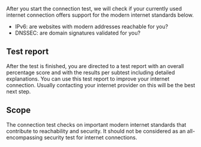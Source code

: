 After you start the connection test, we will check if your currently used internet connection offers support for the modern internet standards below.

* IPv6: are websites with modern addresses reachable for you?
* DNSSEC: are domain signatures validated for you?

## Test report
After the test is finished, you are directed to a test report with an overall percentage score and with the results per subtest including  detailed explanations. You can use this test report to improve your internet connection. Usually contacting your internet provider on this will be the best next step.

## Scope
The connection test checks on important modern internet standards that contribute to reachability and security. It should not be considered as an all-encompassing security test for internet connections.

